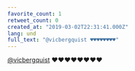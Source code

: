 ```yaml
---
favorite_count: 1
retweet_count: 0
created_at: "2019-03-02T22:31:41.000Z"
lang: und
full_text: "@vicbergquist ♥️♥️♥️♥️♥️♥️♥️♥️"
---
```


[@vicbergquist](https://twitter.com/vicbergquist) ♥️♥️♥️♥️♥️♥️♥️♥️
